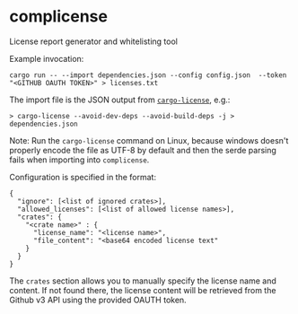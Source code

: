 # complicense
License report generator and whitelisting tool

Example invocation:

```
cargo run -- --import dependencies.json --config config.json  --token "<GITHUB OAUTH TOKEN>" > licenses.txt
```

The import file is the JSON output from [`cargo-license`](https://crates.io/crates/cargo-license), e.g.:

```
> cargo-license --avoid-dev-deps --avoid-build-deps -j > dependencies.json
```

Note: Run the `cargo-license` command on Linux, because windows doesn't properly encode the file as UTF-8 by default and then
the serde parsing fails when importing into `complicense`.

Configuration is specified in the format:

```
{
  "ignore": [<list of ignored crates>],
  "allowed_licenses": [<list of allowed license names>],
  "crates": {
    "<crate name>" : {
      "license_name": "<license name>",
      "file_content": "<base64 encoded license text"
    }
  }
}
```

The `crates` section allows you to manually specify the license name and content. If not found there, the license content will be retrieved from
the Github v3 API using the provided OAUTH token.
